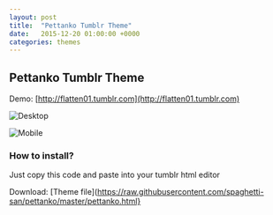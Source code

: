 ```yaml
---
layout: post
title:  "Pettanko Tumblr Theme"
date:   2015-12-20 01:00:00 +0000
categories: themes
---
```



<h2>Pettanko Tumblr Theme</h2>

Demo: [http://flatten01.tumblr.com](http://flatten01.tumblr.com)

![Desktop](http://spaghetti-san.github.io/image/1.jpg)

![Mobile](http://spaghetti-san.github.io/image/2.png)



<h3>How to install?</h2>
Just copy this code and paste into your tumblr html editor

Download: [Theme file](https://raw.githubusercontent.com/spaghetti-san/pettanko/master/pettanko.html}
